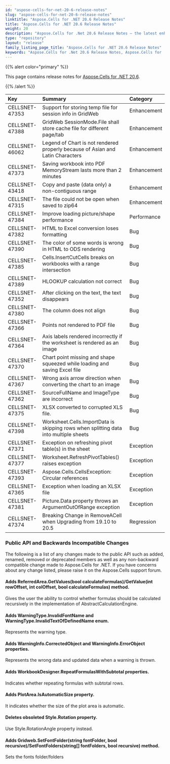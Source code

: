 ```yaml
---
id: "aspose-cells-for-net-20-6-release-notes"
slug: "aspose-cells-for-net-20-6-release-notes"
linktitle: "Aspose.Cells for .NET 20.6 Release Notes"
title: "Aspose.Cells for .NET 20.6 Release Notes"
weight: 20
description: "Aspose.Cells for .Net 20.6 Release Notes – the latest enhancements, new features, and fixes."
type: "repository"
layout: "release"
family_listing_page_title: "Aspose.Cells for .NET 20.6 Release Notes"
keywords: "Aspose.Cells for .Net 20.6 Release Notes, Aspose.Cells for .Net 20.6 updates and fixes"
---
```


{{% alert color="primary" %}}

This page contains release notes for [Aspose.Cells for .NET 20.6](https://www.nuget.org/packages/Aspose.Cells/20.6.0).

{{% /alert %}}

|**Key**|**Summary**|**Category**|
| :- | :- | :- |
|CELLSNET-47353|Support for storing temp file for session info in GridWeb|Enhancement|
|CELLSNET-47388|GridWeb SessionMode.File shall store cache file for different page/tab   |Enhancement|
|CELLSNET-46062|Legend of Chart is not rendered properly because of Asian and Latin Characters|Enhancement|
|CELLSNET-47373|Saving workbook into PDF MemoryStream lasts more than 2 minutes|Enhancement|
|CELLSNET-43418|Copy and paste (data only) a non-contiguous range|Enhancement|
|CELLSNET-47315|The file could not be open when saved to zip64|Enhancement|
|CELLSNET-47384|Improve loading picture/shape performance|Performance|
|CELLSNET-47382|HTML to Excel conversion loses formatting|Bug|
|CELLSNET-47390|The color of some words is wrong in HTML to ODS rendering|Bug|
|CELLSNET-47385|Cells.InsertCutCells breaks on workbooks with a range intersection|Bug|
|CELLSNET-47389|HLOOKUP calculation not correct|Bug|
|CELLSNET-47352|After clicking on the text, the text disappears|Bug|
|CELLSNET-47380|The column does not align|Bug|
|CELLSNET-47366|Points not rendered to PDF file|Bug|
|CELLSNET-47364|Axis labels rendered incorrectly if the worksheet is rendered as an image|Bug|
|CELLSNET-47370|Chart point missing and shape squeezed while loading and saving Excel file|Bug|
|CELLSNET-47367|Wrong axis arrow direction when converting the chart to an image|Bug|
|CELLSNET-47362|SourceFullName and ImageType are incorrect|Bug|
|CELLSNET-47375|XLSX converted to corrupted XLS file.|Bug|
|CELLSNET-47398|Worksheet.Cells.ImportData is skipping rows when splitting data into multiple sheets|Bug|
|CELLSNET-47371|Exception on refreshing pivot table(s) in the sheet|Exception|
|CELLSNET-47377|Worksheet.RefreshPivotTables() raises exception|Exception|
|CELLSNET-47393|Aspose.Cells.CellsException: Circular references|Exception|
|CELLSNET-47365|Exception when loading an XLSX file|Exception|
|CELLSNET-47381|Picture.Data property throws an ArgumentOutOfRange exception|Exception|
|CELLSNET-47374|Breaking Change in RemoveACell when Upgrading from 19.10 to 20.5|Regression|
### **Public API and Backwards Incompatible Changes**
The following is a list of any changes made to the public API such as added, renamed, removed or deprecated members as well as any non-backward compatible change made to Aspose.Cells for .NET. If you have concerns about any change listed, please raise it on the Aspose.Cells support forum.
#### **Adds ReferredArea.GetValues(bool calculateFormulas)/GetValue(int rowOffset, int colOffset, bool calculateFormulas) method.**
Gives the user the ability to control whether formulas should be calculated recursively in the implementation of AbstractCalculationEngine.
#### **Adds WarningType.InvalidFontName and WarningType.InvalidTextOfDefinedName enum.**
Represents the warning type.
#### **Adds WarningInfo.CorrectedObject and WarningInfo.ErrorObject properties.**
Represents the wrong data and updated data when a warning is thrown.
#### **Adds WorkbookDesigner.RepeatFormulasWithSubtotal properties.**
Indicates whether repeating formulas with subtotal rows.
#### **Adds PlotArea.IsAutomaticSize property.**
It indicates whether the size of the plot area is automatic.
#### **Deletes obsoleted Style.Rotation property.**
Use Style.RotationAngle property instead.
#### **Adds Gridweb.SetFontFolder(string fontFolder, bool recursive)/SetFontFolders(string[] fontFolders, bool recursive) method.**
Sets the fonts folder/folders
